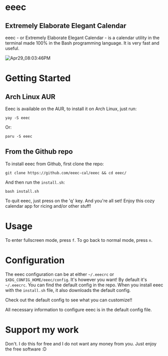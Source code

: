 # eeec
## Extremely Elaborate Elegant Calendar

eeec - or Extremely Elaborate Elegant Calendar - is a calendar utility in the terminal made 100% in the Bash programming language. It is very fast and useful.

![Apr29_08:03:46PM](https://github.com/eeec-cal/eeec/assets/165475152/594cb519-51b0-410a-9e88-4fe118768d00)

# Getting Started

## Arch Linux AUR

Eeec is available on the AUR, to install it on Arch Linux, just run:
```
yay -S eeec
```
Or:
```
paru -S eeec
```

## From the Github repo
To install eeec from Github, first clone the repo:
```
git clone https://github.com/eeec-cal/eeec && cd eeec/
```

And then run the `install.sh`:
```
bash install.sh
```

To quit eeec, just press on the 'q' key.
And you're all set! Enjoy this cozy calendar app for ricing and/or other stuff!

# Usage
To enter fullscreen mode, press `f`. To go back to normal mode, press `n`.

# Configuration
The eeec configuration can be at either `~/.eeecrc` or `$XDG_CONFIG_HOME/eeec/config`. It's however you want! By default it's `~/.eeecrc`. You can find the default config in the repo. When you install eeec with the `install.sh` file, it also downloads the default config.

Check out the default config to see what you can customize!!

All necessary information to configure eeec is in the default config file.

# Support my work
Don't. I do this for free and I do not want any money from you. Just enjoy the free software :D
